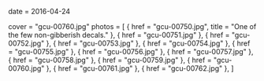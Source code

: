 
date = 2016-04-24


cover = "gcu-00760.jpg"
photos = [
{ href = "gcu-00750.jpg", title = "One of the few non-gibberish decals." },
{ href = "gcu-00751.jpg" },
{ href = "gcu-00752.jpg" },
{ href = "gcu-00753.jpg" },
{ href = "gcu-00754.jpg" },
{ href = "gcu-00755.jpg" },
{ href = "gcu-00756.jpg" },
{ href = "gcu-00757.jpg" },
{ href = "gcu-00758.jpg" },
{ href = "gcu-00759.jpg" },
{ href = "gcu-00760.jpg" },
{ href = "gcu-00761.jpg" },
{ href = "gcu-00762.jpg" },
]
